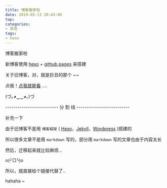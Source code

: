 ```yaml
---
title: 博客搬家啦
date: 2019-05-13 20:43:06
top: 
categories:
- 其他
tags:
- hexo 
---
```


博客搬家啦

新博客使用 [hexo](https://hexo.io/zh-cn/) + [github pages](https://pages.github.com/) 来搭建

关于旧博客，对，就是巨丑的那个 ~~

点我！[点我就能看](http://www.jianwill.cn) ....

(づ｡◕‿‿◕｡)づ

<!--more-->

-------------------------- 分 割 线 --------------------------

补充一下

由于旧博客不是用 `博客框架` ( [Hexo](https://hexo.io/zh-cn/)，[Jekyll](https://www.jekyll.com.cn/)，[Wordpress](https://zh-cn.wordpress.com/) )搭建的

所以很多文章不是用 `markdown` 写的，部分用 `markdown` 写的文章也由于内容太长

然后，迁移起来就比较麻烦...

o(╯□╰)o

所以，就直接给个链接代替了..

hahaha ~





